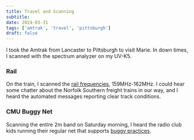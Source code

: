 ```yaml
---
title: Travel and Scanning
subtitle: 
date: 2024-03-31
tags: ['amtrak', 'travel', 'pittsburgh']
draft: false
---
```


I took the Amtrak from Lancaster to Pittsburgh
to visit Marie.
In down times, 
I scanned with the spectrum analyzer 
on my UV-K5.

### Rail
On the train, I scanned the 
[rail frequencies](https://www.radioreference.com/db/aid/7747),
159MHz-162MHz.
I could hear some chatter
about the Norfolk Southern freight trains
in our way,
and I heard the automated messages reporting
clear track conditions.

<!--more-->

### CMU Buggy Net

Scanning the entire 2m band
on Saturday morning,
I heard the radio club kids
running their regular net 
that supports [buggy practices](http://www.w3vc.org/buggy.html).

